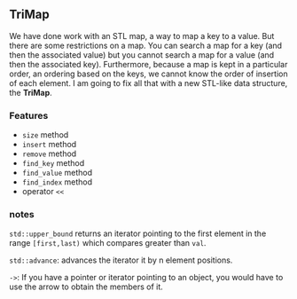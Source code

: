 ## TriMap

We have done work with an STL map, a way to map a key to a value. But there are some restrictions on a map. You can search a map for a key (and then the associated value) but you cannot search a map for a value (and then the associated key). Furthermore, because a map is kept in a particular order, an ordering based on the keys, we cannot know the order of insertion of each element. I am going to fix all that with a new STL-like data structure, the **TriMap**.

### Features

- `size` method
- `insert` method
- `remove` method
- `find_key` method
- `find_value` method
- `find_index` method
- operator `<<`

### notes

`std::upper_bound` returns an iterator pointing to the first element in the range `[first,last)` which compares greater than `val`.

`std::advance`: advances the iterator it by n element positions.

`->`: If you have a pointer or iterator pointing to an object, you would have to use the arrow to obtain the members of it.
